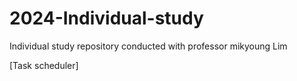 # 2024-Individual-study
Individual study repository conducted with professor mikyoung Lim

[Task scheduler]


